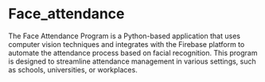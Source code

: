 # Face_attendance
The Face Attendance Program is a Python-based application that uses computer vision techniques and integrates with the Firebase platform to automate the attendance process based on facial recognition. This program is designed to streamline attendance management in various settings, such as schools, universities, or workplaces.
